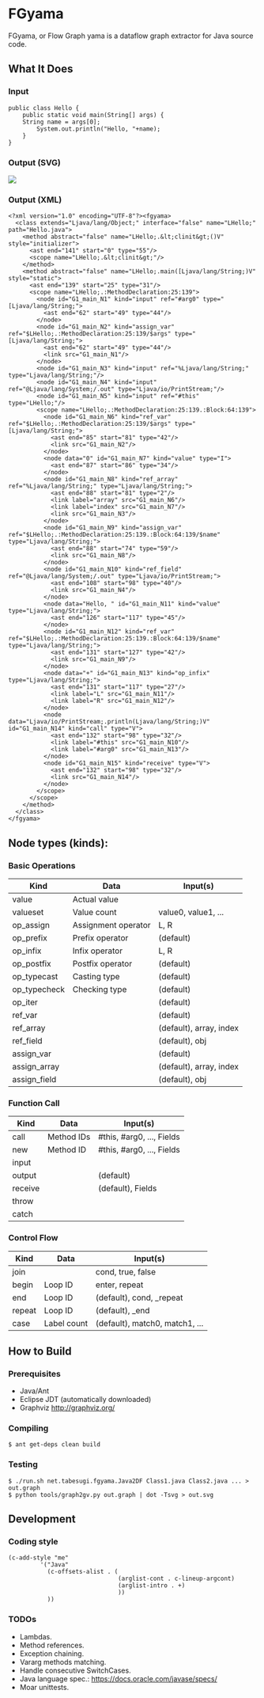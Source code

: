# FGyama

FGyama, or Flow Graph yama is a dataflow graph extractor for Java source code.


## What It Does

### Input

    public class Hello {
        public static void main(String[] args) {
    	String name = args[0];
            System.out.println("Hello, "+name);
        }
    }

### Output (SVG)

<img src="docs/Hello.svg">

### Output (XML)

    <?xml version="1.0" encoding="UTF-8"?><fgyama>
      <class extends="Ljava/lang/Object;" interface="false" name="LHello;" path="Hello.java">
        <method abstract="false" name="LHello;.&lt;clinit&gt;()V" style="initializer">
          <ast end="141" start="0" type="55"/>
          <scope name="LHello;.&lt;clinit&gt;"/>
        </method>
        <method abstract="false" name="LHello;.main([Ljava/lang/String;)V" style="static">
          <ast end="139" start="25" type="31"/>
          <scope name="LHello;.:MethodDeclaration:25:139">
            <node id="G1_main_N1" kind="input" ref="#arg0" type="[Ljava/lang/String;">
              <ast end="62" start="49" type="44"/>
            </node>
            <node id="G1_main_N2" kind="assign_var" ref="$LHello;.:MethodDeclaration:25:139/$args" type="[Ljava/lang/String;">
              <ast end="62" start="49" type="44"/>
              <link src="G1_main_N1"/>
            </node>
            <node id="G1_main_N3" kind="input" ref="%Ljava/lang/String;" type="Ljava/lang/String;"/>
            <node id="G1_main_N4" kind="input" ref="@Ljava/lang/System;/.out" type="Ljava/io/PrintStream;"/>
            <node id="G1_main_N5" kind="input" ref="#this" type="LHello;"/>
            <scope name="LHello;.:MethodDeclaration:25:139.:Block:64:139">
              <node id="G1_main_N6" kind="ref_var" ref="$LHello;.:MethodDeclaration:25:139/$args" type="[Ljava/lang/String;">
                <ast end="85" start="81" type="42"/>
                <link src="G1_main_N2"/>
              </node>
              <node data="0" id="G1_main_N7" kind="value" type="I">
                <ast end="87" start="86" type="34"/>
              </node>
              <node id="G1_main_N8" kind="ref_array" ref="%Ljava/lang/String;" type="Ljava/lang/String;">
                <ast end="88" start="81" type="2"/>
                <link label="array" src="G1_main_N6"/>
                <link label="index" src="G1_main_N7"/>
                <link src="G1_main_N3"/>
              </node>
              <node id="G1_main_N9" kind="assign_var" ref="$LHello;.:MethodDeclaration:25:139.:Block:64:139/$name" type="Ljava/lang/String;">
                <ast end="88" start="74" type="59"/>
                <link src="G1_main_N8"/>
              </node>
              <node id="G1_main_N10" kind="ref_field" ref="@Ljava/lang/System;/.out" type="Ljava/io/PrintStream;">
                <ast end="108" start="98" type="40"/>
                <link src="G1_main_N4"/>
              </node>
              <node data="Hello, " id="G1_main_N11" kind="value" type="Ljava/lang/String;">
                <ast end="126" start="117" type="45"/>
              </node>
              <node id="G1_main_N12" kind="ref_var" ref="$LHello;.:MethodDeclaration:25:139.:Block:64:139/$name" type="Ljava/lang/String;">
                <ast end="131" start="127" type="42"/>
                <link src="G1_main_N9"/>
              </node>
              <node data="+" id="G1_main_N13" kind="op_infix" type="Ljava/lang/String;">
                <ast end="131" start="117" type="27"/>
                <link label="L" src="G1_main_N11"/>
                <link label="R" src="G1_main_N12"/>
              </node>
              <node data="Ljava/io/PrintStream;.println(Ljava/lang/String;)V" id="G1_main_N14" kind="call" type="V">
                <ast end="132" start="98" type="32"/>
                <link label="#this" src="G1_main_N10"/>
                <link label="#arg0" src="G1_main_N13"/>
              </node>
              <node id="G1_main_N15" kind="receive" type="V">
                <ast end="132" start="98" type="32"/>
                <link src="G1_main_N14"/>
              </node>
            </scope>
          </scope>
        </method>
      </class>
    </fgyama>

## Node types (kinds):

### Basic Operations

| Kind         | Data                | Input(s)                       |
| ------------ | ------------------- | -------------------------------|
| value        | Actual value        |                                |
| valueset     | Value count         | value0, value1, ...            |
| op_assign    | Assignment operator | L, R                           |
| op_prefix    | Prefix operator     | (default)                      |
| op_infix     | Infix operator      | L, R                           |
| op_postfix   | Postfix operator    | (default)                      |
| op_typecast  | Casting type        | (default)                      |
| op_typecheck | Checking type       | (default)                      |
| op_iter      |                     | (default)                      |
| ref_var      |                     | (default)                      |
| ref_array    |                     | (default), array, index        |
| ref_field    |                     | (default), obj                 |
| assign_var   |                     | (default)                      |
| assign_array |                     | (default), array, index        |
| assign_field |                     | (default), obj                 |

### Function Call

| Kind         | Data                | Input(s)                       |
| ------------ | ------------------- | -------------------------------|
| call         | Method IDs          | #this, #arg0, ..., Fields      |
| new          | Method ID           | #this, #arg0, ..., Fields      |
| input        |                     |                                |
| output       |                     | (default)                      |
| receive      |                     | (default), Fields              |
| throw        |                     |                                |
| catch        |                     |                                |

### Control Flow

| Kind         | Data                | Input(s)                       |
| ------------ | ------------------- | -------------------------------|
| join         |                     | cond, true, false              |
| begin        | Loop ID             | enter, repeat                  |
| end          | Loop ID             | (default), cond, _repeat       |
| repeat       | Loop ID             | (default), _end                |
| case         | Label count         | (default), match0, match1, ... |


## How to Build

### Prerequisites

  * Java/Ant
  * Eclipse JDT (automatically downloaded)
  * Graphviz http://graphviz.org/

### Compiling

    $ ant get-deps clean build

### Testing

    $ ./run.sh net.tabesugi.fgyama.Java2DF Class1.java Class2.java ... > out.graph
    $ python tools/graph2gv.py out.graph | dot -Tsvg > out.svg


## Development

### Coding style

    (c-add-style "me"
             '("Java"
               (c-offsets-alist . (
                                   (arglist-cont . c-lineup-argcont)
                                   (arglist-intro . +)
                                   ))
               ))

### TODOs

  * Lambdas.
  * Method references.
  * Exception chaining.
  * Vararg methods matching.
  * Handle consecutive SwitchCases.
  * Java language spec.: https://docs.oracle.com/javase/specs/
  * Moar unittests.
